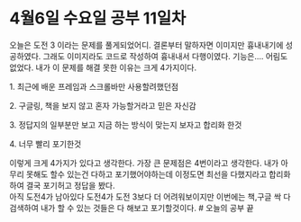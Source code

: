 # 4월6일 수요일 공부 11일차 
오늘은 도전 3 이라는 문제를 풀게되었어디. 결론부터 말하자면 이미지만 흉내내기에 성공하였다. 그래도 이미지라도 코드로 작성하여 흉내내서 다행이였다. 기능은.... 어림도 없었다.
내가 이 문제를 해결 못한 이유는 크게 4가지이다.
<p>1. 최근에 배운 프레임과 스크롤바만 사용할려했던점</p>
<p>2. 구글링, 책을 보지 않고 혼자 가능할거라고 믿은 자신감</p>
<p>3. 정답지의 일부분만 보고 지금 하는 방식이 맞는지 보자고 합리화 한것</p>
<p>4. 너무 빨리 포기한것</p>
이렇게 크게 4가지가 있다고 생각한다. 가장 큰 문제점은 4번이라고 생각한다. 내가 아무리 못해도 할수 있는건 다하고 포기했어야하는데
이정도면 최선을 다했지라고 합리화하여 결국 포기허고 정답을 봤다.
<br>
아직 도전4가 남아있다 도전4가 도전 3보다 더 어려워보이지만 이번에는 책,구글 싹 다 검색하여 내가 할 수 있는 것들은 다 해보고 포기할것이다.
# 오늘의 공부 끝

